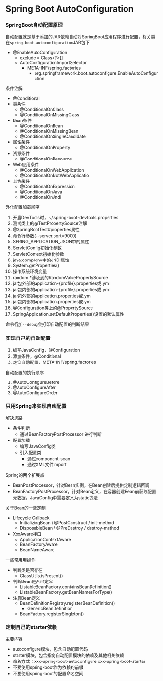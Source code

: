 # Spring Boot AutoConfiguration

### SpringBoot自动配置原理
自动配置就是基于添加的JAR依赖⾃动对SpringBoot应用程序进行配置，相关类在`spring-boot-autoconfiguration`JAR包下
* @EnableAutoConfiguration
  * exclude = Class<?>[]
  * AutoConfigurationImportSelector
      * META-INF/spring.factories 
          * org.springframework.boot.autoconfigure.EnableAutoConfiguration

条件注解
  * @Conditional
* 类条件
  * @ConditionalOnClass
  * @ConditionalOnMissingClass
* Bean条件
  * @ConditionalOnBean
  * @ConditionalOnMissingBean
  * @ConditionalOnSingleCandidate
* 属性条件
  * @ConditionalOnProperty
* 资源条件
  * @ConditionalOnResource
* Web应用条件
  * @ConditionalOnWebApplication
  * @ConditionalOnNotWebApplicatio
* 其他条件
  * @ConditionalOnExpression
  * @ConditionalOnJava
  * @ConditionalOnJndi

外化配置加载顺序
1. 开启DevTools时，~/.spring-boot-devtools.properties
2. 测试类上的@TestPropertySource注解
3. @SpringBootTest#properties属性
4. 命令行参数(--server.port=9000)
5. SPRING_APPLICATION_JSON中的属性
6. ServletConfig初始化参数
7. ServletContext初始化参数
8. java:comp/env中的JNDI属性
9. System.getProperties()
10. 操作系统环境变量
11. random.*涉及到的RandomValuePropertySource
12. jar包外部的application-{profile}.properties或.yml
13. jar包内部的application-{profile}.properties或.yml
14. jar包外部的application.properties或.yml
15. jar包内部的application.properties或.yml
16. @Configuration类上的@PropertySource
17. SpringApplication.setDefaultProperties()设置的默认属性

命令行加`--debug`会打印自动配置的判断结果

### 实现⾃己的⾃动配置
1. 编写JavaConfig，@Configuration
2. 添加条件，@Conditional
3. 定位⾃动配置，META-INF/spring.factories

⾃动配置的执行顺序
1. @AutoConfigureBefore
2. @AutoConfigureAfter
3. @AutoConfigureOrder

### 只用Spring来实现自动配置  
解决思路
* 条件判断
  * 通过BeanFactoryPostProcessor 进⾏判断
* 配置加载
  * 编写JavaConfig类
  * 引⼊配置类
    * 通过component-scan
    * 通过XML文件import

Spring的两个扩展点
* BeanPostProcessor，针对Bean实例，在Bean创建后提供定制逻辑回调
* BeanFactoryPostProcessor，针对Bean定义，在容器创建Bean前获取配置元数据，JavaConfig中需要定义为static⽅法

关于Bean的⼀些定制
* Lifecycle Callback
  * InitializingBean / @PostConstruct / init-method
  * DisposableBean / @PreDestroy / destroy-method
* XxxAware接⼝
  * ApplicationContextAware
  * BeanFactoryAware
  * BeanNameAware

一些常⽤用操作
* 判断类是否存在
  * ClassUtils.isPresent()
* 判断Bean是否已定义
  * ListableBeanFactory.containsBeanDefinition()
  * ListableBeanFactory.getBeanNamesForType()
* 注册Bean定义
  * BeanDefinitionRegistry.registerBeanDefinition()
    * GenericBeanDefinition
  * BeanFactory.registerSingleton()

### 定制⾃己的starter依赖
主要内容
* autoconfigure模块，包含自动配置代码
* starter模块，包含指向⾃动配置模块的依赖及其他相关依赖 
* 命名方式：xxx-spring-boot-autoconfigure xxx-spring-boot-starter
* 不要使用spring-boot作为依赖的前缀
* 不要使用spring-boot的配置命名空间